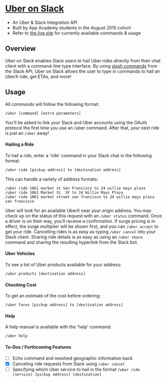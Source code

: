 # [Uber on Slack][uberslacklink]

* An Uber & Slack Integration API
* Built by App Academy students in the August 2015 cohort
* Refer to [the live site][uberslacklink] for currently available commands & usage

## Overview

Uber on Slack enables Slack users to hail Uber rides directly from their chat client with a command-line type interface. By using [slash commands][slashlink] from the Slack API, Uber on Slack allows the user to type in commands to hail an UberX ride, get ETAs, and more!

[slashlink]: https://api.slack.com/slash-commands
[uberslacklink]: https://uberonslack.com


## Usage

All commands will follow the following format:
```
/uber [command] [extra parameters]
```

You'll be asked to link your Slack and Uber accounts using the OAuth protocol the first time you use an /uber command.  After that, your next ride is just an `/uber` away!

#### Hailing a Ride
To hail a ride, enter a 'ride' command in your Slack chat in the following format:
```
/uber ride [pickup address] to [destination address]
```

This can handle a variety of address formats:
```
/uber ride 1061 market st San Francisco to 24 willie mays plaza
/uber ride 1061 Market St. SF to 24 Willie Mays Plaza
/uber ride 1061 market street san francisco to 24 willie mays plaza san francisco
```

Uber will look for an available UberX near your origin address.  You may check up on the status of this request with an `/uber status` command. Once a driver is on their way, you'll receive a confirmation.  If surge pricing is in effect, the surge multiplier will be shown first, and you can `/uber accept` to get your ride. Cancelling rides is as easy as typing `/uber cancel` into your Slack client. Sharing ride details is as easy as using an `/uber share` command and sharing the resulting hyperlink from the Slack bot.

#### Uber Vehicles
To see a list of Uber products available for your address:
```
/uber products [destination address]
```

#### Checking Cost
To get an estimate of the cost before ordering:
```
/uber fares [pickup address] to [destination address]
```

#### Help
A help manual is available with the 'help' command:
```
/uber help
```

#### To-Dos / Forthcoming Features
- [ ] Echo command and resolved geographic information back
- [X] Canceling ride requests from Slack using `/uber cancel`
- [ ] Specifying which Uber service to hail in the format `/uber ride [service] [pickup address] [destination]`
